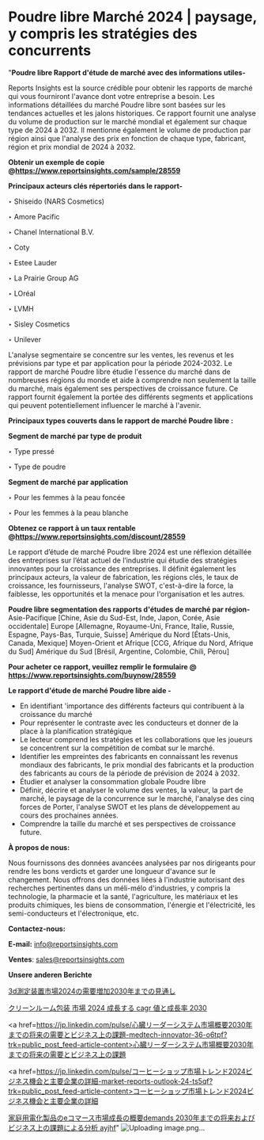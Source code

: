 # Poudre libre Marché 2024 | paysage, y compris les stratégies des concurrents

"<strong>Poudre libre Rapport d'étude de marché avec des informations utiles-</strong>

Reports Insights est la source crédible pour obtenir les rapports de marché qui vous fourniront l'avance dont votre entreprise a besoin. Les informations détaillées du marché Poudre libre sont basées sur les tendances actuelles et les jalons historiques. Ce rapport fournit une analyse du volume de production sur le marché mondial et également sur chaque type de 2024 à 2032. Il mentionne également le volume de production par région ainsi que l'analyse des prix en fonction de chaque type, fabricant, région et prix mondial de 2024 à 2032.

<strong><b>Obtenir un exemple de copie @</b></strong><a href=https://www.reportsinsights.com/sample/28559><strong><b>https://www.reportsinsights.com/sample/28559</b></strong></a>

<b>Principaux acteurs clés répertoriés dans le rapport-</b>

<b> </b>‣ Shiseido (NARS Cosmetics)

‣ Amore Pacific

‣ Chanel International B.V.

‣ Coty

‣ Estee Lauder

‣ La Prairie Group AG

‣ LOréal

‣ LVMH

‣ Sisley Cosmetics

‣ Unilever

L'analyse segmentaire se concentre sur les ventes, les revenus et les prévisions par type et par application pour la période 2024-2032. Le rapport de marché Poudre libre étudie l'essence du marché dans de nombreuses régions du monde et aide à comprendre non seulement la taille du marché, mais également ses perspectives de croissance future. Ce rapport fournit également la portée des différents segments et applications qui peuvent potentiellement influencer le marché à l'avenir.

<strong>Principaux types couverts dans le rapport de marché Poudre libre :</strong>

<strong>Segment de marché par type de produit</strong>

‣ Type pressé

‣ Type de poudre

<strong>Segment de marché par application</strong>

‣ Pour les femmes à la peau foncée

‣ Pour les femmes à la peau blanche

<strong><b>Obtenez ce rapport à un taux rentable @</b></strong><a href=https://www.reportsinsights.com/discount/28559><strong><b>https://www.reportsinsights.com/discount/28559</b></strong></a>

Le rapport d’étude de marché Poudre libre 2024 est une réflexion détaillée des entreprises sur l’état actuel de l’industrie qui étudie des stratégies innovantes pour la croissance des entreprises. Il définit également les principaux acteurs, la valeur de fabrication, les régions clés, le taux de croissance, les fournisseurs, l'analyse SWOT, c'est-à-dire la force, la faiblesse, les opportunités et la menace pour l'organisation et les autres.

<strong>Poudre libre segmentation des rapports d'études de marché par région-</strong>
Asie-Pacifique [Chine, Asie du Sud-Est, Inde, Japon, Corée, Asie occidentale]
Europe [Allemagne, Royaume-Uni, France, Italie, Russie, Espagne, Pays-Bas, Turquie, Suisse]
Amérique du Nord [États-Unis, Canada, Mexique]
Moyen-Orient et Afrique [CCG, Afrique du Nord, Afrique du Sud]
Amérique du Sud [Brésil, Argentine, Colombie, Chili, Pérou]

<strong>Pour acheter ce rapport, veuillez remplir le formulaire @   <a href=https://www.reportsinsights.com/buynow/28559>https://www.reportsinsights.com/buynow/28559</a></strong>

<strong>Le rapport d'étude de marché Poudre libre aide -</strong>
<ul>
  <li>En identifiant 'importance des différents facteurs qui contribuent à la croissance du marché</li>
  <li>Pour représenter le contraste avec les conducteurs et donner de la place à la planification stratégique</li>
  <li>Le lecteur comprend les stratégies et les collaborations que les joueurs se concentrent sur la compétition de combat sur le marché.</li>
  <li>Identifier les empreintes des fabricants en connaissant les revenus mondiaux des fabricants, le prix mondial des fabricants et la production des fabricants au cours de la période de prévision de 2024 à 2032.</li>
  <li>Étudier et analyser la consommation globale Poudre libre</li>
  <li>Définir, décrire et analyser le volume des ventes, la valeur, la part de marché, le paysage de la concurrence sur le marché, l'analyse des cinq forces de Porter, l'analyse SWOT et les plans de développement au cours des prochaines années.</li>
  <li>Comprendre la taille du marché et ses perspectives de croissance future.</li>
</ul>
<strong>À propos de nous:</strong>

Nous fournissons des données avancées analysées par nos dirigeants pour rendre les bons verdicts et garder une longueur d'avance sur le changement. Nous offrons des données liées à l'industrie autorisant des recherches pertinentes dans un méli-mélo d'industries, y compris la technologie, la pharmacie et la santé, l'agriculture, les matériaux et les produits chimiques, les biens de consommation, l'énergie et l'électricité, les semi-conducteurs et l'électronique, etc.

<strong>Contactez-nous:</strong>

<strong>E-mail:</strong> <a href=mailto:info@reportsinsights.com>info@reportsinsights.com</a>

<strong>Ventes</strong>: <a href=mailto:sales@reportsinsights.com>sales@reportsinsights.com</a>

<strong>Unsere anderen Berichte</strong>

<a href=https://www.linkedin.com/pulse/3d測定装置市場2024の需要増加2030年までの見通し-reports-insights-expert-i3uwe/>3d測定装置市場2024の需要増加2030年までの見通し</a>

<a href=https://www.linkedin.com/pulse/クリーンルーム包装-市場-2024-成長する-cagr-値と成長率-2030-tribunal-analytics-360-bye3f/>クリーンルーム包装 市場 2024 成長する cagr 値と成長率 2030</a>

<a href=https://jp.linkedin.com/pulse/心臓リーダーシステム市場概要2030年までの将来の需要とビジネス上の課題-medtech-innovator-36-o6tpf?trk=public_post_feed-article-content>心臓リーダーシステム市場概要2030年までの将来の需要とビジネス上の課題</a>

<a href=https://jp.linkedin.com/pulse/コーヒーショップ市場トレンド2024ビジネス機会と主要企業の詳細-market-reports-outlook-24-ts5qf?trk=public_post_feed-article-content>コーヒーショップ市場トレンド2024ビジネス機会と主要企業の詳細</a>

<a href=https://www.linkedin.com/pulse/家庭用電化製品のeコマース市場成長の概要demands-2030年までの将来およびビジネス上の課題による分析-ayjhf/>家庭用電化製品のeコマース市場成長の概要demands 2030年までの将来およびビジネス上の課題による分析 ayjhf</a>"
![Uploading image.png…]()
